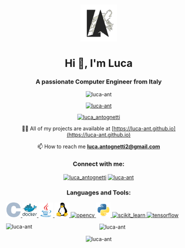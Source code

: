 <div align=center>
  <img width=100px src="https://raw.githubusercontent.com/luca-ant/luca-ant/main/LA.png">
<h1 align="center">Hi 👋, I'm Luca</h1>
<h3 align="center">A passionate Computer Engineer from Italy</h3>

<p> <img src="https://komarev.com/ghpvc/?username=luca-ant&label=Profile%20views&color=0e75b6&style=flat" alt="luca-ant" /> </p>

<p> <a href="https://github.com/ryo-ma/github-profile-trophy"><img src="https://github-profile-trophy.vercel.app/?username=luca-ant" alt="luca-ant" /></a> </p>

<p> <a href="https://twitter.com/luca_antognetti" target="blank"><img src="https://img.shields.io/twitter/follow/luca_antognetti?logo=twitter&style=flat" alt="luca_antognetti" /></a> </p>

👨‍💻 All of my projects are available at [https://luca-ant.github.io](https://luca-ant.github.io)

📫 How to reach me **luca.antognetti2@gmail.com**

<h3>Connect with me:</h3>
<p>
<a href="https://twitter.com/luca_antognetti" target="blank"><img align="center" src="https://cdn.jsdelivr.net/npm/simple-icons@3.0.1/icons/twitter.svg" alt="luca_antognetti" height="30" width="40" /></a>
<a href="https://linkedin.com/in/luca-ant" target="blank"><img align="center" src="https://cdn.jsdelivr.net/npm/simple-icons@3.0.1/icons/linkedin.svg" alt="luca-ant" height="30" width="40" /></a>
</p>

<h3>Languages and Tools:</h3>
<p align="left"> <a href="https://www.cprogramming.com/" target="_blank"> <img src="https://raw.githubusercontent.com/devicons/devicon/master/icons/c/c-original.svg" alt="c" width="40" height="40"/> </a> <a href="https://www.docker.com/" target="_blank"> <img src="https://raw.githubusercontent.com/devicons/devicon/master/icons/docker/docker-original-wordmark.svg" alt="docker" width="40" height="40"/> </a> <a href="https://www.java.com" target="_blank"> <img src="https://raw.githubusercontent.com/devicons/devicon/master/icons/java/java-original.svg" alt="java" width="40" height="40"/> </a> <a href="https://www.linux.org/" target="_blank"> <img src="https://raw.githubusercontent.com/devicons/devicon/master/icons/linux/linux-original.svg" alt="linux" width="40" height="40"/> </a> <a href="https://opencv.org/" target="_blank"> <img src="https://www.vectorlogo.zone/logos/opencv/opencv-icon.svg" alt="opencv" width="40" height="40"/> </a> <a href="https://www.python.org" target="_blank"> <img src="https://raw.githubusercontent.com/devicons/devicon/master/icons/python/python-original.svg" alt="python" width="40" height="40"/> </a> <a href="https://scikit-learn.org/" target="_blank"> <img src="https://upload.wikimedia.org/wikipedia/commons/0/05/Scikit_learn_logo_small.svg" alt="scikit_learn" width="40" height="40"/> </a> <a href="https://www.tensorflow.org" target="_blank"> <img src="https://www.vectorlogo.zone/logos/tensorflow/tensorflow-icon.svg" alt="tensorflow" width="40" height="40"/> </a> </p>

<p><img align="left" src="https://github-readme-stats.vercel.app/api/top-langs?username=luca-ant&show_icons=true&locale=en&layout=compact" alt="luca-ant" /></p>

<p>&nbsp;<img align="center" src="https://github-readme-stats.vercel.app/api?username=luca-ant&show_icons=true&locale=en" alt="luca-ant" /></p>

<p><img align="center" src="https://github-readme-streak-stats.herokuapp.com/?user=luca-ant&" alt="luca-ant" /></p>

</div>
<!--
**luca-ant/luca-ant** is a ✨ _special_ ✨ repository because its `README.md` (this file) appears on your GitHub profile.

Here are some ideas to get you started:

- 🔭 I’m currently working on ...
- 🌱 I’m currently learning ...
- 👯 I’m looking to collaborate on ...
- 🤔 I’m looking for help with ...
- 💬 Ask me about ...
- 📫 How to reach me: ...
- 😄 Pronouns: ...
- ⚡ Fun fact: ...
-->

